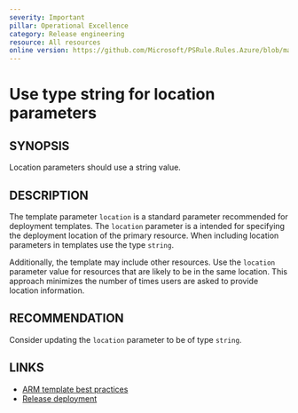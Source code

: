 ```yaml
---
severity: Important
pillar: Operational Excellence
category: Release engineering
resource: All resources
online version: https://github.com/Microsoft/PSRule.Rules.Azure/blob/main/docs/en/rules/Azure.Template.LocationType.md
---
```


# Use type string for location parameters

## SYNOPSIS

Location parameters should use a string value.

## DESCRIPTION

The template parameter `location` is a standard parameter recommended for deployment templates.
The `location` parameter is a intended for specifying the deployment location of the primary resource.
When including location parameters in templates use the type `string`.

Additionally, the template may include other resources.
Use the `location` parameter value for resources that are likely to be in the same location.
This approach minimizes the number of times users are asked to provide location information.

## RECOMMENDATION

Consider updating the `location` parameter to be of type `string`.

## LINKS

- [ARM template best practices](https://docs.microsoft.com/azure/azure-resource-manager/templates/template-best-practices#location-recommendations-for-parameters)
- [Release deployment](https://docs.microsoft.com/azure/architecture/framework/devops/release-engineering-cd#automation)
